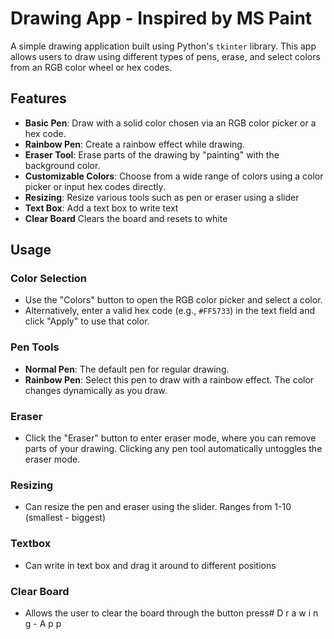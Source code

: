 # Drawing App - Inspired by MS Paint

A simple drawing application built using Python's `tkinter` library. 
This app allows users to draw using different types of pens, erase, and select colors from an RGB color wheel or hex codes. 

## Features

- **Basic Pen**: Draw with a solid color chosen via an RGB color picker or a hex code.
- **Rainbow Pen**: Create a rainbow effect while drawing.
- **Eraser Tool**: Erase parts of the drawing by "painting" with the background color.
- **Customizable Colors**: Choose from a wide range of colors using a color picker or input hex codes directly.
- **Resizing**: Resize various tools such as pen or eraser using a slider
- **Text Box**: Add a text box to write text
- **Clear Board** Clears the board and resets to white
## Usage

### Color Selection
- Use the "Colors" button to open the RGB color picker and select a color.
- Alternatively, enter a valid hex code (e.g., `#FF5733`) in the text field and click "Apply" to use that color.

### Pen Tools
- **Normal Pen**: The default pen for regular drawing.
- **Rainbow Pen**: Select this pen to draw with a rainbow effect. The color changes dynamically as you draw.
  
### Eraser
- Click the "Eraser" button to enter eraser mode, where you can remove parts of your drawing. Clicking any pen tool automatically untoggles the eraser mode.

### Resizing
- Can resize the pen and eraser using the slider. Ranges from 1-10 (smallest - biggest)

### Textbox
- Can write in text box and drag it around to different positions

### Clear Board
- Allows the user to clear the board through the button press#   D r a w i n g - A p p 
 
 